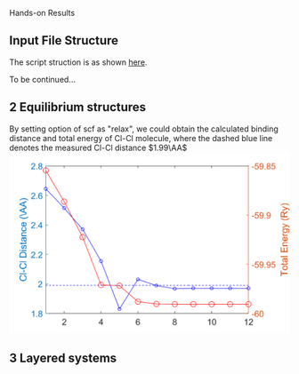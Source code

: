 Hands-on Results
## Input File Structure

The script struction is as shown [here](https://www.quantum-espresso.org/Doc/INPUT_PW.html).

To be continued...

## 2 Equilibrium structures

By setting option of scf as "relax", we could obtain the calculated binding distance and total energy of Cl-Cl molecule, where the dashed blue line denotes the measured Cl-Cl distance $1.99\AA$
![equilPosition.png](QE_Hands_On\3_5_7_Cl2\equilPosition.png)

## 3 Layered systems
